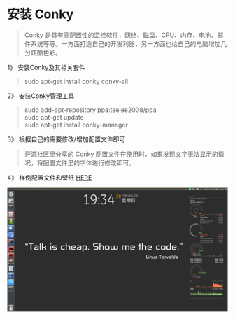 # 安装 Conky
>Conky 是具有高配置性的监控软件，网络、磁盘、CPU、内存、电池、邮件系统等等。一方面打造自己的开发利器，另一方面也给自己的电脑增加几分炫酷色彩。

1》 安装Conky及其相关套件
>sudo apt-get install conky conky-all

2》 安装Conky管理工具
>sudo add-apt-repository ppa:teejee2008/ppa   
>sudo apt-get update   
>sudo apt-get install conky-manager   

3》 根据自己的需要修改/增加配置文件即可
>开源社区里分享的 Conky 配置文件在使用时，如果发现文字无法显示的情况，将配置文件里的字体进行修改即可。

4》 样例配置文件和壁纸
[HERE](../../attachments/conky)

![样图](../images/conky-view.png)